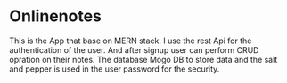 # Onlinenotes
This is the App that base on MERN stack. I use the rest Api for the authentication of the user. And after signup user can perform CRUD opration on their notes. The database Mogo DB to store data and the salt and pepper is  used in the user password for the security.
